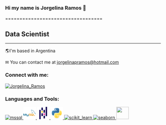 ### Hi my name is Jorgelina Ramos 👋
==================================
## Data Scientist
--------------------
🌎I'm based in Argentina

 ✉ You can contact me at jorgelinapramos@hotmail.com



<h3 align="left">Connect with me:</h3>
<p align="left">
<a href="https://www.linkedin.com/in/jorgelina-p-l-ramos-83564422b/" target="blank"><img align="center" src="https://raw.githubusercontent.com/rahuldkjain/github-profile-readme-generator/master/src/images/icons/Social/linked-in-alt.svg" alt="Jorgelina_Ramos" height="30" width="40" /></a>
</p>


<h3 align="left">Languages and Tools:</h3>
<p align="left"><a href="https://www.microsoft.com/en-us/sql-server" target="_blank" rel="noreferrer"> <img src="https://www.svgrepo.com/show/303229/microsoft-sql-server-logo.svg" alt="mssql" width="40" height="40"/> </a> <a href="https://www.mysql.com/" target="_blank" rel="noreferrer"> <img src="https://raw.githubusercontent.com/devicons/devicon/master/icons/mysql/mysql-original-wordmark.svg" alt="mysql" width="40" height="40"/> </a> <a href="https://pandas.pydata.org/" target="_blank" rel="noreferrer"> <img src="https://raw.githubusercontent.com/devicons/devicon/2ae2a900d2f041da66e950e4d48052658d850630/icons/pandas/pandas-original.svg" alt="pandas" width="40" height="40"/> </a><a href="https://www.python.org" target="_blank" rel="noreferrer"> <img src="https://raw.githubusercontent.com/devicons/devicon/master/icons/python/python-original.svg" alt="python" width="40" height="40"/> </a> <a href="https://scikit-learn.org/" target="_blank" rel="noreferrer"> <img src="https://upload.wikimedia.org/wikipedia/commons/0/05/Scikit_learn_logo_small.svg" alt="scikit_learn" width="40" height="40"/> </a> <a href="https://seaborn.pydata.org/" target="_blank" rel="noreferrer"> <img src="https://seaborn.pydata.org/_images/logo-mark-lightbg.svg" alt="seaborn" width="40" height="40"/> </a> <a href="https://powerbi.microsoft.com/es-es/" alt="power_bi" target="_blank" rel="noreferrer">
    <img src="https://aglaia.es/wp-content/uploads/2018/09/power-bi.png" width="40" height="40"/>
  </a> </p>

